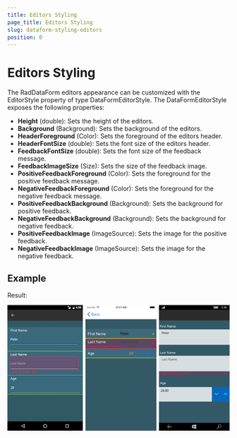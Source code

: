```yaml
---
title: Editors Styling
page_title: Editors Styling
slug: dataform-styling-editors
position: 0
---
```


# Editors Styling

The RadDataForm editors appearance can be customized with the EditorStyle property of type DataFormEditorStyle. The DataFormEditorStyle exposes the following properties:

- **Height** (double): Sets the height of the editors.
- **Background** (Background): Sets the background of the editors.
- **HeaderForeground** (Color): Sets the foreground of the editors header.
- **HeaderFontSize** (double): Sets the font size of the editors header.
- **FeedbackFontSize** (double): Sets the font size of the feedback message.
- **FeedbackImageSize** (Size): Sets the size of the feedback image.
- **PositiveFeedbackForeground** (Color): Sets the foreground for the positive feedback message.
- **NegativeFeedbackForeground** (Color): Sets the foreground for the negative feedback message.
- **PositiveFeedbackBackground** (Background): Sets the background for positive feedback.
- **NegativeFeedbackBackground** (Background): Sets the background for negative feedback.
- **PositiveFeedbackImage** (ImageSource): Sets the image for the positive feedback.
- **NegativeFeedbackImage** (ImageSource): Sets the image for the negative feedback.

## Example

<snippet id='dataform-styling-editors'/>

Result:

![result](images/dataform-styling-editors.png)
